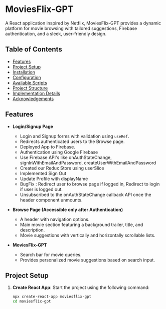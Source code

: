 # MoviesFlix-GPT

A React application inspired by Netflix, MoviesFlix-GPT provides a dynamic platform for movie browsing with tailored suggestions, Firebase authentication, and a sleek, user-friendly design.

## Table of Contents

- [Features](#features)
- [Project Setup](#project-setup)
- [Installation](#installation)
- [Configuration](#configuration)
- [Available Scripts](#available-scripts)
- [Project Structure](#project-structure)
- [Implementation Details](#implementation-details)
- [Acknowledgements](#acknowledgements)

## Features

- **Login/Signup Page**
  - Login and Signup forms with validation using `useRef`.
  - Redirects authenticated users to the Browse page.
  - Deployed App to Firebase.
  - Authentication using Google Firebase
  - Use Firebase API's like onAuthStateChange, signInWithEmailAndPassword, createUserWithEmailAndPassword 
  - Created our Redux Store using userSlice
  - Implemented Sign Out
  - Update Profile with displayName
  - BugFix : Redirect user to browse page if logged in, Redirect to login if user is logged out.
  - Unsubscribed to the onAuthStateChange callback API once the header component unmounts.

- **Browse Page (Accessible only after Authentication)**
  - A header with navigation options.
  - Main movie section featuring a background trailer, title, and description.
  - Movie suggestions with vertically and horizontally scrollable lists.

- **MoviesFlix-GPT**
  - Search bar for movie queries.
  - Provides personalized movie suggestions based on search input.

## Project Setup

1. **Create React App**: Start the project using the following command:

   ```bash
   npx create-react-app moviesflix-gpt
   cd moviesflix-gpt
